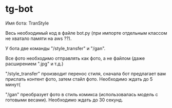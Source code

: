 # tg-bot
Имя бота: TranStyle

Весь необходимый код в файле bot.py (при импорте отдельным классом не хватало памяти на aws ??). 

У бота две команды "/style_transfer" и "/gan".

Все фото необходимо отправлять как фото, а не файлом (даже расширением ".jpg" и т.д.)

"/style_transfer" производит перенос стиля, сначала бот предлагает вам прислать контент фото, затем стайл фото. Необходимо ждать до 5 минут(

"/gan" преобразует фото в стиль комикса (использовалась модель с готовыми весами). Необходимо ждать до 30 секунд.
